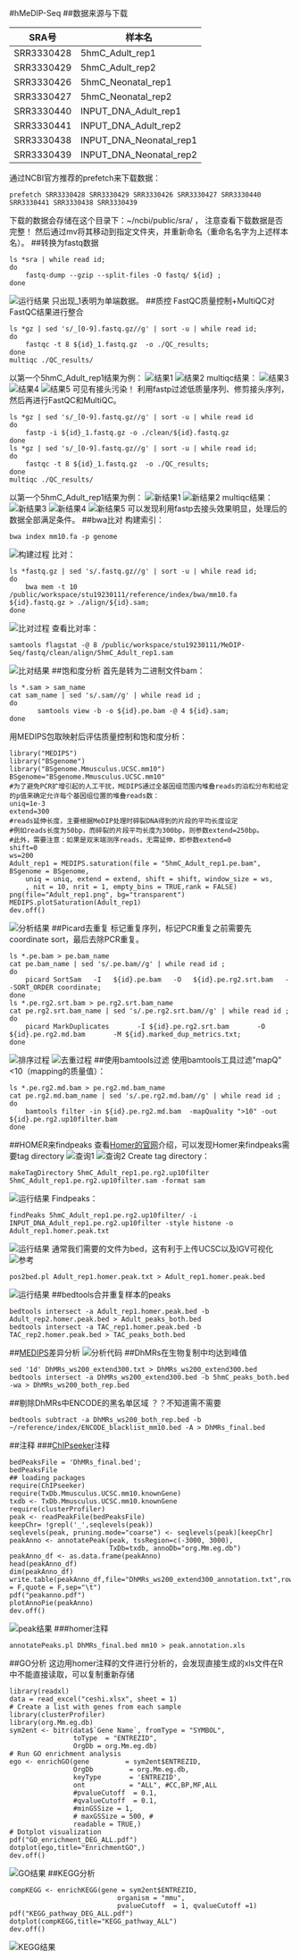 #hMeDIP-Seq
##数据来源与下载

| SRA号 | 样本名 |
| ---- |  ---- |
| SRR3330428 | 5hmC_Adult_rep1 |
| SRR3330429 | 5hmC_Adult_rep2 |
| SRR3330426 | 5hmC_Neonatal_rep1 |
| SRR3330427 | 5hmC_Neonatal_rep2 |
| SRR3330440 | INPUT_DNA_Adult_rep1 |
| SRR3330441 | INPUT_DNA_Adult_rep2 |
| SRR3330438 | INPUT_DNA_Neonatal_rep1 |
| SRR3330439 | INPUT_DNA_Neonatal_rep2 |

通过NCBI官方推荐的prefetch来下载数据：
```
prefetch SRR3330428 SRR3330429 SRR3330426 SRR3330427 SRR3330440 SRR3330441 SRR3330438 SRR3330439
```
下载的数据会存储在这个目录下：~/ncbi/public/sra/ ，
注意查看下载数据是否完整！
然后通过mv将其移动到指定文件夹，并重新命名（重命名名字为上述样本名）。
##转换为fastq数据
```
ls *sra | while read id; 
do 
	fastq-dump --gzip --split-files -O fastq/ ${id} ; 
done
```
![运行结果](/img/3.png "运行结果")
只出现_1表明为单端数据。
##质控
FastQC质量控制+MultiQC对FastQC结果进行整合
```
ls *gz | sed 's/_[0-9].fastq.gz//g' | sort -u | while read id; 
do
	fastqc -t 8 ${id}_1.fastq.gz  -o ./QC_results; 
done
multiqc ./QC_results/
```
以第一个5hmC_Adult_rep1结果为例：
![结果1](/img/4.png "结果1")
![结果2](/img/5.png "结果2")
multiqc结果：
![结果3](/img/6.png "结果3")
![结果4](/img/7.png "结果4")
![结果5](/img/8.png "结果5")
可见有接头污染！
利用fastp过滤低质量序列、修剪接头序列，然后再进行FastQC和MultiQC。
```
ls *gz | sed 's/_[0-9].fastq.gz//g' | sort -u | while read id
do 
	fastp -i ${id}_1.fastq.gz -o ./clean/${id}.fastq.gz
done
ls *gz | sed 's/_[0-9].fastq.gz//g' | sort -u | while read id; 
do
	fastqc -t 8 ${id}_1.fastq.gz  -o ./QC_results; 
done
multiqc ./QC_results/
```
以第一个5hmC_Adult_rep1结果为例：
![新结果1](/img/9.png "新结果1")
![新结果2](/img/10.png "新结果2")
multiqc结果：
![新结果3](/img/11.png "新结果3")
![新结果4](/img/12.png "新结果4")
![新结果5](/img/13.png "新结果5")
可以发现利用fastp去接头效果明显，处理后的数据全部满足条件。
##bwa比对
构建索引：
```
bwa index mm10.fa -p genome
```
![构建过程](/img/14.png "构建过程")
比对：
```
ls *fastq.gz | sed 's/.fastq.gz//g' | sort -u | while read id; 
do
	bwa mem -t 10 /public/workspace/stu19230111/reference/index/bwa/mm10.fa ${id}.fastq.gz > ./align/${id}.sam;
done
```
![比对过程](/img/15.png "比对过程")
查看比对率：
```
samtools flagstat -@ 8 /public/workspace/stu19230111/MeDIP-Seq/fastq/clean/align/5hmC_Adult_rep1.sam
```
![比对结果](/img/16.png "比对结果")
##饱和度分析
首先是转为二进制文件bam：
```
ls *.sam > sam_name
cat sam_name | sed 's/.sam//g' | while read id ; 
do
       samtools view -b -o ${id}.pe.bam -@ 4 ${id}.sam;
done
```
用MEDIPS包取映射后评估质量控制和饱和度分析：
```
library("MEDIPS")
library("BSgenome")
library("BSgenome.Mmusculus.UCSC.mm10")
BSgenome="BSgenome.Mmusculus.UCSC.mm10"
#为了避免PCR扩增引起的人工干扰，MEDIPS通过全基因组范围内堆叠reads的泊松分布和给定的p值来确定允许每个基因组位置的堆叠reads数：
uniq=1e-3
extend=300
#reads延伸长度，主要根据MeDIP处理时碎裂DNA得到的片段的平均长度设定
#例如reads长度为50bp，而碎裂的片段平均长度为300bp，则参数extend=250bp。
#此外，需要注意：如果是双末端测序reads，无需延伸，即参数extend=0
shift=0
ws=200
Adult_rep1 = MEDIPS.saturation(file = "5hmC_Adult_rep1.pe.bam", BSgenome = BSgenome,
    uniq = uniq, extend = extend, shift = shift, window_size = ws,
    , nit = 10, nrit = 1, empty_bins = TRUE,rank = FALSE)
png(file="Adult_rep1.png", bg="transparent")
MEDIPS.plotSaturation(Adult_rep1)
dev.off()
```
![分析结果](/img/Adult_rep1.png "分析结果")
##Picard去重复
标记重复序列，标记PCR重复之前需要先coordinate sort，最后去除PCR重复。
```
ls *.pe.bam > pe.bam_name
cat pe.bam_name | sed 's/.pe.bam//g' | while read id ;
do
	picard SortSam   -I   ${id}.pe.bam   -O   ${id}.pe.rg2.srt.bam   --SORT_ORDER coordinate; 
done
ls *.pe.rg2.srt.bam > pe.rg2.srt.bam_name
cat pe.rg2.srt.bam_name | sed 's/.pe.rg2.srt.bam//g' | while read id ;
do
	picard MarkDuplicates       -I ${id}.pe.rg2.srt.bam       -O   ${id}.pe.rg2.md.bam       -M ${id}.marked_dup_metrics.txt;
done
```
![排序过程](/img/17.png "排序过程")
![去重过程](/img/18.png "去重过程")
##使用bamtools过滤
使用bamtools工具过滤"mapQ"<10（mapping的质量值）：
```
ls *.pe.rg2.md.bam > pe.rg2.md.bam_name 
cat pe.rg2.md.bam_name | sed 's/.pe.rg2.md.bam//g' | while read id ; 
do
	bamtools filter -in ${id}.pe.rg2.md.bam  -mapQuality ">10" -out ${id}.pe.rg2.up10filter.bam
done
```
##HOMER来findpeaks
查看[Homer的官网](http://homer.ucsd.edu/homer/ngs/peaks.html)介绍，可以发现Homer来findpeaks需要tag directory
![查询1](/img/19.png "查询1")
![查询2](/img/20.png "查询2")
Create tag directory：
```
makeTagDirectory 5hmC_Adult_rep1.pe.rg2.up10filter 5hmC_Adult_rep1.pe.rg2.up10filter.sam -format sam
```
![运行结果](/img/21.png "运行结果")
Findpeaks：
```
findPeaks 5hmC_Adult_rep1.pe.rg2.up10filter/ -i INPUT_DNA_Adult_rep1.pe.rg2.up10filter -style histone -o Adult_rep1.homer.peak.txt
```
![运行结果](/img/22.png "运行结果")
通常我们需要的文件为bed，这有利于上传UCSC以及IGV可视化
![参考](/img/23.png "参考")
```
pos2bed.pl Adult_rep1.homer.peak.txt > Adult_rep1.homer.peak.bed
```
![运行结果](/img/24.png "运行结果")
##bedtools合并重复样本的peaks
```
bedtools intersect -a Adult_rep1.homer.peak.bed -b Adult_rep2.homer.peak.bed > Adult_peaks_both.bed
bedtools intersect -a TAC_rep1.homer.peak.bed -b TAC_rep2.homer.peak.bed > TAC_peaks_both.bed
```
##[MEDIPS](http://master.bioconductor.org/packages/release/bioc/vignettes/MEDIPS/inst/doc/MEDIPS.pdf)差异分析
![分析代码](/img/25.png "分析代码")
##DhMRs在生物复制中均达到峰值
```
sed '1d' DhMRs_ws200_extend300.txt > DhMRs_ws200_extend300.bed
bedtools intersect -a DhMRs_ws200_extend300.bed -b 5hmC_peaks_both.bed  -wa > DhMRs_ws200_both_rep.bed
```
##剔除DhMRs中ENCODE的黑名单区域
？？不知道需不需要
```
bedtools subtract -a DhMRs_ws200_both_rep.bed -b ~/reference/index/ENCODE_blacklist_mm10.bed -A > DhMRs_final.bed
```
##注释
###[ChIPseeker](https://www.jianshu.com/p/26aaba19a605)注释
```
bedPeaksFile = 'DhMRs_final.bed'; 
bedPeaksFile
## loading packages
require(ChIPseeker)
require(TxDb.Mmusculus.UCSC.mm10.knownGene)
txdb <- TxDb.Mmusculus.UCSC.mm10.knownGene
require(clusterProfiler) 
peak <- readPeakFile(bedPeaksFile)  
keepChr= !grepl('_',seqlevels(peak))
seqlevels(peak, pruning.mode="coarse") <- seqlevels(peak)[keepChr]
peakAnno <- annotatePeak(peak, tssRegion=c(-3000, 3000), 
                         TxDb=txdb, annoDb="org.Mm.eg.db") 
peakAnno_df <- as.data.frame(peakAnno)
head(peakAnno_df)
dim(peakAnno_df)
write.table(peakAnno_df,file="DhMRs_ws200_extend300_annotation.txt",row.names = F,quote = F,sep="\t")
pdf("peakanno.pdf")
plotAnnoPie(peakAnno)
dev.off()
```
![peak结果](/img/26.png "peak结果")
###homer注释
```
annotatePeaks.pl DhMRs_final.bed mm10 > peak.annotation.xls
```
##GO分析
这边用homer注释的文件进行分析的，会发现直接生成的xls文件在R中不能直接读取，可以复制重新存储
```
library(readxl)
data = read_excel("ceshi.xlsx", sheet = 1)
# Create a list with genes from each sample
library(clusterProfiler)
library(org.Mm.eg.db)
sym2ent <- bitr(data$`Gene Name`, fromType = "SYMBOL", 
                toType  = "ENTREZID", 
                OrgDb = org.Mm.eg.db)
# Run GO enrichment analysis 
ego <- enrichGO(gene         = sym2ent$ENTREZID,
                OrgDb         = org.Mm.eg.db,
                keyType       = 'ENTREZID',
                ont           = "ALL", #CC,BP,MF,ALL
                #pvalueCutoff  = 0.1,
                #qvalueCutoff  = 0.1,
                #minGSSize = 1, 
                # maxGSSize = 500, #
                readable = TRUE,)
# Dotplot visualization
pdf("GO_enrichment_DEG_ALL.pdf")
dotplot(ego,title="EnrichmentGO",)
dev.off()
```
![GO结果](/img/27.png "GO结果")
##KEGG分析
```
compKEGG <- enrichKEGG(gene = sym2ent$ENTREZID, 
                           organism = "mmu",
                           pvalueCutoff  = 1, qvalueCutoff =1)
pdf("KEGG_pathway_DEG_ALL.pdf")
dotplot(compKEGG,title="KEGG_pathway_ALL")
dev.off()
```
![KEGG结果](/img/28.png "KEGG结果")


